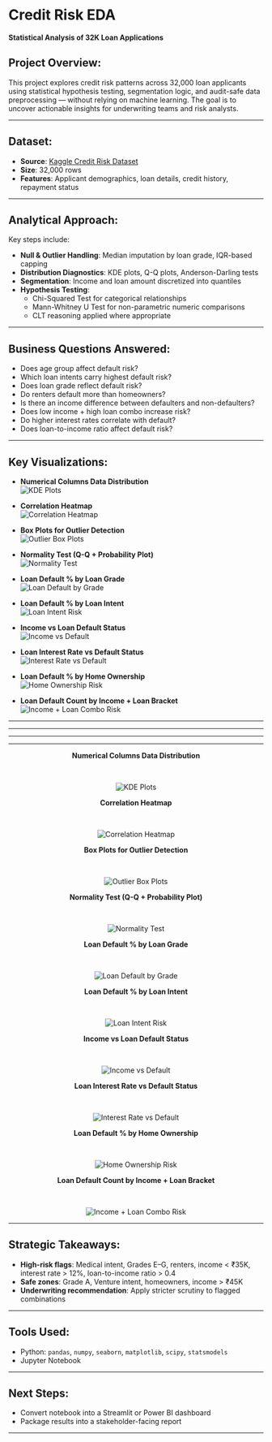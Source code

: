 # Credit Risk EDA

**Statistical Analysis of 32K Loan Applications**

## Project Overview:

This project explores credit risk patterns across 32,000 loan applicants using statistical hypothesis testing, segmentation logic, and audit-safe data preprocessing — without relying on machine learning. The goal is to uncover actionable insights for underwriting teams and risk analysts.

---

## Dataset:

- **Source**: [Kaggle Credit Risk Dataset](https://www.kaggle.com/datasets/laotse/credit-risk-dataset)
- **Size**: 32,000 rows
- **Features**: Applicant demographics, loan details, credit history, repayment status

---

## Analytical Approach:

Key steps include:

- **Null & Outlier Handling**: Median imputation by loan grade, IQR-based capping  
- **Distribution Diagnostics**: KDE plots, Q-Q plots, Anderson-Darling tests  
- **Segmentation**: Income and loan amount discretized into quantiles  
- **Hypothesis Testing**:
  - Chi-Squared Test for categorical relationships
  - Mann-Whitney U Test for non-parametric numeric comparisons
  - CLT reasoning applied where appropriate
 
---

## Business Questions Answered:

- Does age group affect default risk?
- Which loan intents carry highest default risk?
- Does loan grade reflect default risk?
- Do renters default more than homeowners?
- Is there an income difference between defaulters and non-defaulters?
- Does low income + high loan combo increase risk?
- Do higher interest rates correlate with default?
- Does loan-to-income ratio affect default risk?

---

## Key Visualizations:

- **Numerical Columns Data Distribution**  
  ![KDE Plots](sample_visuals/numerical_cols_distribution.png)

- **Correlation Heatmap**  
  ![Correlation Heatmap](sample_visuals/correlation.png)

- **Box Plots for Outlier Detection**  
  ![Outlier Box Plots](sample_visuals/box_plots.png)

- **Normality Test (Q-Q + Probability Plot)**  
  ![Normality Test](sample_visuals/normality_test.png)

- **Loan Default % by Loan Grade**  
  ![Loan Default by Grade](sample_visuals/loan_grade_vs_loan_defaults.png)

- **Loan Default % by Loan Intent**  
  ![Loan Intent Risk](sample_visuals/loan_intent_vs_loan_defaults.png)

- **Income vs Loan Default Status**  
  ![Income vs Default](sample_visuals/income_vs_loan_defaults.png)

- **Loan Interest Rate vs Default Status**  
  ![Interest Rate vs Default](sample_visuals/loan_interest_rates_vs_loan_defaults.png)

- **Loan Default % by Home Ownership**  
  ![Home Ownership Risk](sample_visuals/home_ownership_vs_loan_defaults.png)

- **Loan Default Count by Income + Loan Bracket**  
  ![Income + Loan Combo Risk](sample_visuals/loan_defaults_by_income_and_loan_brackets.png)


---
---
---
---

<p align="center"><strong>Numerical Columns Data Distribution</strong></p>
<br>
<p align="center">
  <img src="sample_visuals/numerical_cols_distribution.png" alt="KDE Plots">
</p>

<p align="center"><strong>Correlation Heatmap</strong></p>
<br>
<p align="center">
  <img src="sample_visuals/correlation.png" alt="Correlation Heatmap">
</p>

<p align="center"><strong>Box Plots for Outlier Detection</strong></p>
<br>
<p align="center">
  <img src="sample_visuals/box_plots.png" alt="Outlier Box Plots">
</p>

<p align="center"><strong>Normality Test (Q-Q + Probability Plot)</strong></p>
<br>
<p align="center">
  <img src="sample_visuals/normality_test.png" alt="Normality Test">
</p>

<p align="center"><strong>Loan Default % by Loan Grade</strong></p>
<br>
<p align="center">
  <img src="sample_visuals/loan_grade_vs_loan_defaults.png" alt="Loan Default by Grade">
</p>

<p align="center"><strong>Loan Default % by Loan Intent</strong></p>
<br>
<p align="center">
  <img src="sample_visuals/loan_intent_vs_loan_defaults.png" alt="Loan Intent Risk">
</p>

<p align="center"><strong>Income vs Loan Default Status</strong></p>
<br>
<p align="center">
  <img src="sample_visuals/income_vs_loan_defaults.png" alt="Income vs Default">
</p>

<p align="center"><strong>Loan Interest Rate vs Default Status</strong></p>
<br>
<p align="center">
  <img src="sample_visuals/loan_interest_rates_vs_loan_defaults.png" alt="Interest Rate vs Default">
</p>

<p align="center"><strong>Loan Default % by Home Ownership</strong></p>
<br>
<p align="center">
  <img src="sample_visuals/home_ownership_vs_loan_defaults.png" alt="Home Ownership Risk">
</p>

<p align="center"><strong>Loan Default Count by Income + Loan Bracket</strong></p>
<br>
<p align="center">
  <img src="sample_visuals/loan_defaults_by_income_and_loan_brackets.png" alt="Income + Loan Combo Risk">
</p>

---

## Strategic Takeaways:

- **High-risk flags**: Medical intent, Grades E–G, renters, income < ₹35K, interest rate > 12%, loan-to-income ratio > 0.4  
- **Safe zones**: Grade A, Venture intent, homeowners, income > ₹45K  
- **Underwriting recommendation**: Apply stricter scrutiny to flagged combinations

---

## Tools Used:

- Python: `pandas`, `numpy`, `seaborn`, `matplotlib`, `scipy`, `statsmodels`
- Jupyter Notebook

---

## Next Steps:

- Convert notebook into a Streamlit or Power BI dashboard  
- Package results into a stakeholder-facing report

---
